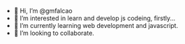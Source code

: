 - 👋 Hi, I’m @gmfalcao
- 👀 I’m interested in learn and develop js codeing, firstly... 
- 🌱 I’m currently learning web development and javascript.
- 💞️ I’m looking to collaborate. 

<!---
gmfalcao/gmfalcao is a ✨ special ✨ repository because its `README.md` (this file) appears on your GitHub profile.
You can click the Preview link to take a look at your changes.
--->
